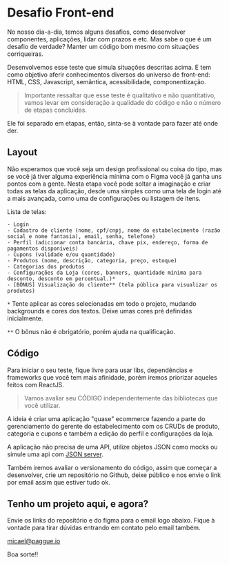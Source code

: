 # Desafio Front-end

No nosso dia-a-dia, temos alguns desafios, como desenvolver componentes, aplicações, lidar com prazos e etc. Mas sabe o que é um desafio de verdade? Manter um código bom mesmo com situações corriqueiras.

Desenvolvemos esse teste que simula situações descritas acima. E tem como objetivo aferir conhecimentos diversos do universo de front-end: HTML, CSS, Javascript, semântica, acessibilidade, componentização.

> Importante ressaltar que esse teste é qualitativo e não quantitativo, vamos levar em consideração a qualidade do código e não o número de etapas concluídas.

Ele foi separado em etapas, então, sinta-se à vontade para fazer até onde der.

## Layout

Não esperamos que você seja um design profissional ou coisa do tipo, mas se você já tiver alguma experiência mínima com o Figma você já ganha uns pontos com a gente.
Nesta etapa você pode soltar a imaginação e criar todas as telas da aplicação, desde uma simples como uma tela de login até a mais avançada, como uma de configurações ou listagem de itens.

Lista de telas:

	- Login
	- Cadastro de cliente (nome, cpf/cnpj, nome do estabelecimento (razão social e nome fantasia), email, senha, telefone)
	- Perfil (adicionar conta bancária, chave pix, endereço, forma de pagamentos disponíveis)
	- Cupons (validade e/ou quantidade)
	- Produtos (nome, descrição, categoria, preço, estoque)
	- Categorias dos produtos
	- Configurações da Loja (cores, banners, quantidade mínima para desconto, desconto em percentual.)*
	- [BÔNUS] Visualização do cliente** (tela pública para visualizar os produtos)

`*` Tente aplicar as cores selecionadas em todo o projeto, mudando backgrounds e cores dos textos. Deixe umas cores pré definidas inicialmente.

`**` O bônus não é obrigatório, porém ajuda na qualificação.

## Código

Para iniciar o seu teste, fique livre para usar libs, dependências e frameworks que você tem mais afinidade, porém iremos priorizar aqueles feitos com ReactJS.

>Vamos avaliar seu CÓDIGO independentemente das bibliotecas que você utilizar.

A ideia é criar uma aplicação "quase" ecommerce fazendo a parte do gerenciamento do gerente do estabelecimento com os CRUDs de produto, categoria e cupons e também a edição do perfil e configurações da loja.

A aplicação não precisa de uma API, utilize objetos JSON como mocks ou simule uma api com [JSON server](https://www.npmjs.com/package/json-server).

Também iremos avaliar o versionamento do código, assim que começar a desenvolver, crie um repositório no Github, deixe público e nos envie o link por email assim que estiver tudo ok.

## Tenho um projeto aqui, e agora?

Envie os links do repositório e do figma para o email logo abaixo.
Fique à vontade para tirar dúvidas entrando em contato pelo email também.

micael@paggue.io

Boa sorte!!